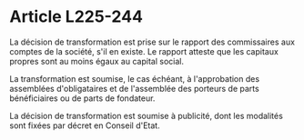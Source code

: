 # Article L225-244

La décision de transformation est prise sur le rapport des commissaires aux comptes de la société, s'il en existe. Le rapport atteste que les capitaux propres sont au moins égaux au capital social.

La transformation est soumise, le cas échéant, à l'approbation des assemblées d'obligataires et de l'assemblée des porteurs de parts bénéficiaires ou de parts de fondateur.

La décision de transformation est soumise à publicité, dont les modalités sont fixées par décret en Conseil d'Etat.
